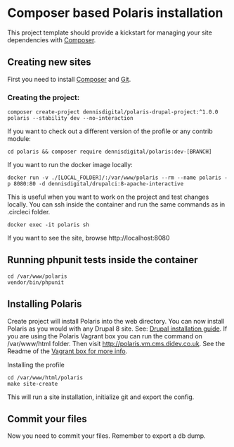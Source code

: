 # Composer based Polaris installation

This project template should provide a kickstart for managing your site dependencies with [Composer](https://getcomposer.org/).

## Creating new sites

First you need to install [Composer](https://getcomposer.org/doc/00-intro.md#installation-linux-unix-osx) and [Git](https://git-scm.com).

### Creating the project:

```
composer create-project dennisdigital/polaris-drupal-project:^1.0.0 polaris --stability dev --no-interaction
```

If you want to check out a different version of the profile or any contrib module:

```
cd polaris && composer require dennisdigital/polaris:dev-[BRANCH]
```

If you want to run the docker image locally:

```
docker run -v ./[LOCAL_FOLDER]/:/var/www/polaris --rm --name polaris -p 8080:80 -d dennisdigital/drupalci:8-apache-interactive
```
This is useful when you want to work on the project and test changes locally. You can ssh inside the container and run the same commands
as in .circleci folder.

```
docker exec -it polaris sh
```

If you want to see the site, browse http://localhost:8080

## Running phpunit tests inside the container
```
cd /var/www/polaris
vendor/bin/phpunit
```

## Installing Polaris

Create project will install Polaris into the web directory. You can now install Polaris as you would with any Drupal 8 site. See: [Drupal installation guide](https://www.drupal.org/node/1839310).
If you are using the Polaris Vagrant box you can run the command on /var/www/html folder. Then visit http://polaris.vm.cms.didev.co.uk.
See the Readme of the [Vagrant box for more info](https://github.com/dennisinteractive/polaris-ansible).

Installing the profile
```
cd /var/www/html/polaris
make site-create
```

This will run a site installation, initialize git and export the config.

## Commit your files

Now you need to commit your files. Remember to export a db dump.

